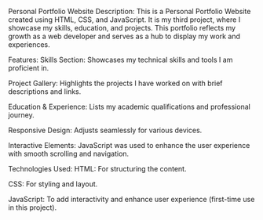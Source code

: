 Personal Portfolio Website
Description:
This is a Personal Portfolio Website created using HTML, CSS, and JavaScript. It is my third project, where I showcase my skills, education, and projects. This portfolio reflects my growth as a web developer and serves as a hub to display my work and experiences.

Features:
Skills Section: Showcases my technical skills and tools I am proficient in.

Project Gallery: Highlights the projects I have worked on with brief descriptions and links.

Education & Experience: Lists my academic qualifications and professional journey.

Responsive Design: Adjusts seamlessly for various devices.

Interactive Elements: JavaScript was used to enhance the user experience with smooth scrolling and navigation.

Technologies Used:
HTML: For structuring the content.

CSS: For styling and layout.

JavaScript: To add interactivity and enhance user experience (first-time use in this project).


